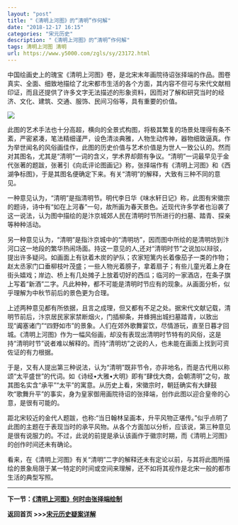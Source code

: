 ```yaml
---
layout: "post"
title: "《清明上河图》的“清明”作何解"
date: "2018-12-17 16:15"
categories: "宋元历史"
description: "《清明上河图》的“清明”作何解"
tags: 清明上河图 清明
url: https://www.y5000.com/zgls/sy/23172.html
---
```






中国绘画史上的瑰宝《清明上河图》卷，是北宋末年画院待诏张择端的作品。图卷真实、全面、细致地描绘了北宋都市生活的各个方面，其内容不但可与宋代文献相印证，而且还提供了许多文字无法描述的形象资料，因而对了解和研究当时的经济、文化、建筑、交通、服饰、民间习俗等，具有重要的价值。

![](https://img.y5000.com/uploads/allimg/170630/8-1F630111152192.jpg)

此图的艺术手法也十分高超，横向的全景式构图，将极其繁复的场景处理得有条不紊，严密紧凑，笔法精细谨严，设色清淡典雅，人物生动传神，器物细致逼真。作为举世闻名的风俗画佳作，此图的历史价值与艺术价值是为世人一致公认的。然而对其图名，尤其是“清明”一词的含义，学术界却颇有争议。“清明”一词最早见于金代张著的题跋，张著引《向氐评论图画记》称，张择端作有《清明上河图》和《西湖争标图》，于是其图名便确定下来。有关“清明”的解释，大致有三种不同的意见。

一种意见认为，“清明”是指清明节。明代李日华《味水轩日记》称，此图有宋徽宗的题诗，诗中有“如在上河春”一句，故所画为春天景色。近现代许多学者也沿袭了这一说法，认为图中描绘的是汴京城郊人民在清明时节所进行的扫墓、踏青、探亲等种种活动。

另一种意见认为，“清明”是指汴京城中的“清明坊”，因而图中所绘的是清明坊到汴河口这一地段的繁华热闹场面。持这一意见的人,还对“清明时节”之说加以辩驳，提出许多疑问。如画面上有驮着木炭的驴队；农家短篱内长着像茄子一类的作物；赵太丞家门口垂柳枝叶茂盛；一些人物光着膀子，拿着扇子；有些儿童光着上身在街头嬉戏；岸边、桥上有几处摊子上放着切好的西瓜；临河的一家酒店，在条子旗上写着“新酒”二字。凡此种种，都不可能是清明时节应有的现象。从画面分析，似乎理解为中秋节前后的景色更为合理。

上述两种意见都有所依据，且言之成理，但又都有不足之处。据宋代文献记载，清明节前后，汴京居民家家禁断烟火，门插柳条，并蜂拥出城扫墓踏青，以致出现“阗塞诸门”“四野如市”的景象。人们在郊外歌舞宴饮，尽情游玩，直至日暮才回城。《清明上河图》作为一幅风俗画，却没有表现出清明时节特有的风俗，这是持“清明时节”说者难以解释的。而持“清明坊”之说的人，也未能在画面上找到可资佐证的有力根据。

于是，又有人提出第三种说法，认为“清明”既非节令，亦非地名，而是古代用以称颂“太平盛世”的代词。如《诗经•大雅•大明》即有“肆伐大商，会朝清明”之句，故其图名实含“承平”“太平”的寓意。从历史上看，宋徽宗时，朝廷确实有大肆鼓吹“歌舞升平”的事实，身为皇家御用画院待诏的张择端，创作此图以迎合皇帝的心意，是很有可能的。

距北宋较近的金代人题跋，也称:“当日翰林呈画本，升平风物正堪传。”似乎点明了此图的主题在于表现当时的承平风物。从各个方面加以分析，应该说，第三种意见是很有说服力的。不过，此说的前提是承认该画作于徽宗时期，而《清明上河图》的创作时间还未有确论。

看来，在《清明上河图》有关“清明”二字的解释还未有定论以前，与其将此图所描绘的景象局限于某一特定的时间或空间来理解，还不如将其视作是北宋一般的都市生活的典型写照。

* * *

**下一节：[《清明上河图》何时由张择端绘制](https://www.y5000.com/zgls/sy/23173.html)**

**返回首页 >>>[宋元历史疑案详解](https://www.y5000.com/zgls/sy/23199.html)**
